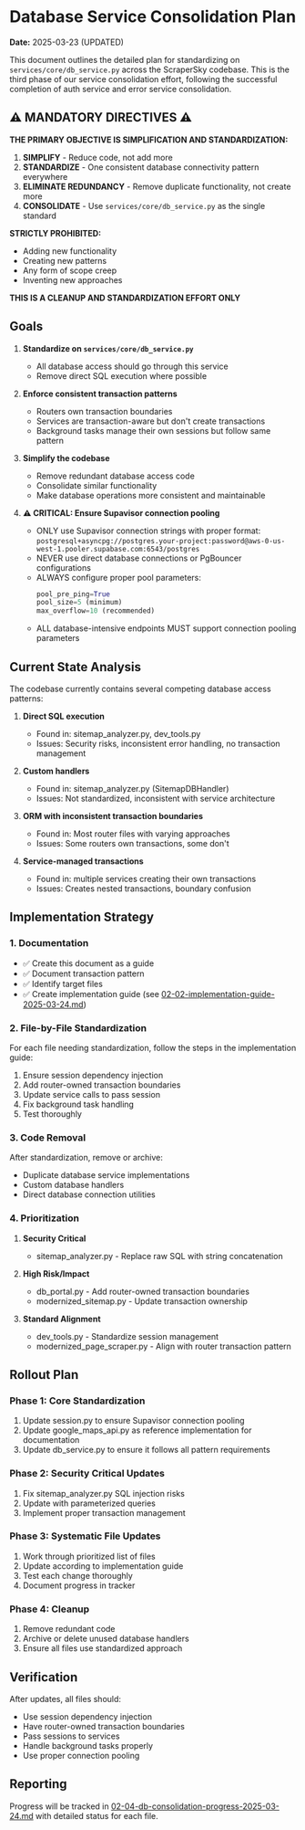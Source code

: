 # Database Service Consolidation Plan

**Date:** 2025-03-23 (UPDATED)

This document outlines the detailed plan for standardizing on `services/core/db_service.py` across the ScraperSky codebase. This is the third phase of our service consolidation effort, following the successful completion of auth service and error service consolidation.

## ⚠️ MANDATORY DIRECTIVES ⚠️

**THE PRIMARY OBJECTIVE IS SIMPLIFICATION AND STANDARDIZATION:**

1. **SIMPLIFY** - Reduce code, not add more
2. **STANDARDIZE** - One consistent database connectivity pattern everywhere
3. **ELIMINATE REDUNDANCY** - Remove duplicate functionality, not create more
4. **CONSOLIDATE** - Use `services/core/db_service.py` as the single standard

**STRICTLY PROHIBITED:**
- Adding new functionality
- Creating new patterns
- Any form of scope creep
- Inventing new approaches

**THIS IS A CLEANUP AND STANDARDIZATION EFFORT ONLY**

## Goals

1. **Standardize on `services/core/db_service.py`**
   - All database access should go through this service
   - Remove direct SQL execution where possible

2. **Enforce consistent transaction patterns**
   - Routers own transaction boundaries
   - Services are transaction-aware but don't create transactions
   - Background tasks manage their own sessions but follow same pattern

3. **Simplify the codebase**
   - Remove redundant database access code
   - Consolidate similar functionality
   - Make database operations more consistent and maintainable

4. **⚠️ CRITICAL: Ensure Supavisor connection pooling**
   - ONLY use Supavisor connection strings with proper format:
     `postgresql+asyncpg://postgres.your-project:password@aws-0-us-west-1.pooler.supabase.com:6543/postgres`
   - NEVER use direct database connections or PgBouncer configurations
   - ALWAYS configure proper pool parameters:
     ```python
     pool_pre_ping=True
     pool_size=5 (minimum)
     max_overflow=10 (recommended)
     ```
   - ALL database-intensive endpoints MUST support connection pooling parameters

## Current State Analysis

The codebase currently contains several competing database access patterns:

1. **Direct SQL execution**
   - Found in: sitemap_analyzer.py, dev_tools.py 
   - Issues: Security risks, inconsistent error handling, no transaction management

2. **Custom handlers**
   - Found in: sitemap_analyzer.py (SitemapDBHandler)
   - Issues: Not standardized, inconsistent with service architecture

3. **ORM with inconsistent transaction boundaries**
   - Found in: Most router files with varying approaches
   - Issues: Some routers own transactions, some don't

4. **Service-managed transactions**
   - Found in: multiple services creating their own transactions
   - Issues: Creates nested transactions, boundary confusion

## Implementation Strategy

### 1. Documentation

- ✅ Create this document as a guide
- ✅ Document transaction pattern
- ✅ Identify target files
- ✅ Create implementation guide (see [02-02-implementation-guide-2025-03-24.md](./02-02-implementation-guide-2025-03-24.md))

### 2. File-by-File Standardization

For each file needing standardization, follow the steps in the implementation guide:

1. Ensure session dependency injection
2. Add router-owned transaction boundaries
3. Update service calls to pass session
4. Fix background task handling
5. Test thoroughly

### 3. Code Removal

After standardization, remove or archive:

- Duplicate database service implementations
- Custom database handlers
- Direct database connection utilities

### 4. Prioritization

1. **Security Critical**
   - sitemap_analyzer.py - Replace raw SQL with string concatenation

2. **High Risk/Impact**
   - db_portal.py - Add router-owned transaction boundaries
   - modernized_sitemap.py - Update transaction ownership

3. **Standard Alignment**
   - dev_tools.py - Standardize session management
   - modernized_page_scraper.py - Align with router transaction pattern

## Rollout Plan

### Phase 1: Core Standardization

1. Update session.py to ensure Supavisor connection pooling
2. Update google_maps_api.py as reference implementation for documentation
3. Update db_service.py to ensure it follows all pattern requirements

### Phase 2: Security Critical Updates

1. Fix sitemap_analyzer.py SQL injection risks
2. Update with parameterized queries
3. Implement proper transaction management

### Phase 3: Systematic File Updates

1. Work through prioritized list of files
2. Update according to implementation guide
3. Test each change thoroughly
4. Document progress in tracker

### Phase 4: Cleanup

1. Remove redundant code
2. Archive or delete unused database handlers
3. Ensure all files use standardized approach

## Verification

After updates, all files should:

- Use session dependency injection
- Have router-owned transaction boundaries
- Pass sessions to services
- Handle background tasks properly
- Use proper connection pooling

## Reporting

Progress will be tracked in [02-04-db-consolidation-progress-2025-03-24.md](./02-04-db-consolidation-progress-2025-03-24.md) with detailed status for each file.